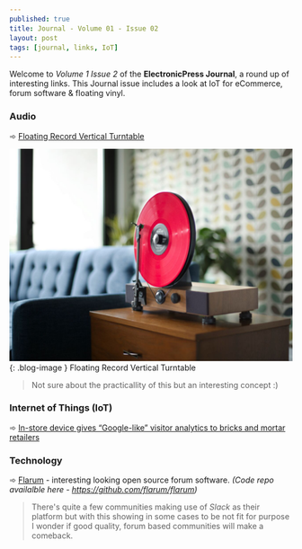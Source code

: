 ```yaml
---
published: true
title: Journal - Volume 01 - Issue 02
layout: post
tags: [journal, links, IoT]
---
```

Welcome to _Volume 1 Issue 2_ of the **ElectronicPress Journal**, a round up of interesting links. This Journal issue includes a look at IoT for eCommerce, forum software & floating vinyl.

### Audio

➾ [Floating Record Vertical Turntable](http://www.gramovox.com/products/floating-record)

![Floating Record Vertical Turntable](https://raw.githubusercontent.com/whitingx/whitingx.github.io/master/_posts/images/floating-record.jpg "Floating Record Vertical Turntable"){: .blog-image }
<span class="blog-image-caption">Floating Record Vertical Turntable</span>

> Not sure about the practicallity of this but an interesting concept :)

### Internet of Things (IoT)

➾ [In-store device gives “Google-like” visitor analytics to bricks and mortar retailers](http://internetretailing.net/2015/10/in-store-device-gives-google-like-visitor-analytics-to-bricks-and-mortar-retailers-2/)

### Technology

➾ [Flarum](http://flarum.org/) - interesting looking open source forum software. _(Code repo availalble here - https://github.com/flarum/flarum)_

> There's quite a few communities making use of _Slack_ as their platform but with this showing in some cases to be not fit for purpose I wonder if good quality, forum based communities will make a comeback.